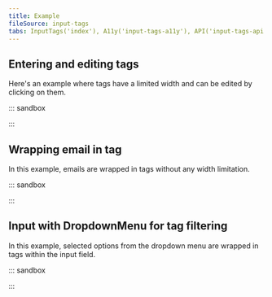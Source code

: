 ```yaml
---
title: Example
fileSource: input-tags
tabs: InputTags('index'), A11y('input-tags-a11y'), API('input-tags-api'), Example('input-tags-code'), Changelog('input-tags-changelog')
---
```


## Entering and editing tags

Here's an example where tags have a limited width and can be edited by clicking on them.

::: sandbox

<script lang="tsx">
import React, { useState } from 'react';
import InputTags from '@semcore/ui/input-tags';
import Tooltip from '@semcore/ui/tooltip';

const Demo = () => {
  const [tags, setTags] = useState(['vk', 'fk', 'twitter', 'instagram']);
  const [value, setValue] = useState('');

  const handleAppendTags = (newTags) => {
    setTags((tags) => [...tags, ...newTags]);
    setValue('');
  };

  const handleRemoveTag = () => {
    if (tags.length === 0) return;
    setTags(tags.slice(0, -1));
    setValue(`${tags.slice(-1)[0]} ${value}`);
  };

  const handleCloseTag = (e) => {
    e.preventDefault();
  };

  const handleEditTag = (e) => {
    const { dataset } = e.currentTarget;
    let allTags = [...tags];
    if (value) {
      allTags = [...allTags, value];
    }
    setTags(allTags.filter((tag, ind) => ind !== Number(dataset.id)));
    if (!e.defaultPrevented) {
      setValue(tags[dataset.id]);
    }
    return false;
  };

  const handleBlurInput = (e) => {
    const { value } = e.currentTarget;
    if (value) handleAppendTags([value]);
  };

  return (
    <InputTags size='l' onAppend={handleAppendTags} onRemove={handleRemoveTag}>
      {tags.map((tag, idx) => (
        <Tooltip key={idx}>
          <Tooltip.Trigger
            tag={InputTags.Tag}
            theme='primary'
            editable
            data-id={idx}
            onClick={handleEditTag}
          >
            <InputTags.Tag.Text>{tag}</InputTags.Tag.Text>
            <InputTags.Tag.Close onClick={handleCloseTag} />
          </Tooltip.Trigger>
          <Tooltip.Popper>tag</Tooltip.Popper>
        </Tooltip>
      ))}
      <InputTags.Value
        value={value}
        onChange={setValue}
        onBlur={handleBlurInput}
        aria-label='Input with tags'
      />
    </InputTags>
  );
};
</script>

:::

## Wrapping email in tag

In this example, emails are wrapped in tags without any width limitation.

::: sandbox

<script lang="tsx">
import React, { useState } from 'react';
import InputTags from '@semcore/ui/input-tags';
import Select from '@semcore/ui/select';

const isValidEmail = (value) => /.+@.+\..+/i.test(value.toLowerCase());

const defaultTags = ['bob@vk.com', 'wolf@instagram.dot', 'fekla@fk.com', 'tuz@twitter.net'];

const Demo = () => {
  const [tags, setTags] = useState(defaultTags);
  const [value, setValue] = useState('');

  const changeState = (tags, value) => {
    if (tags !== undefined) {
      setTags(tags);
    }
    if (value !== undefined) {
      setValue(() => value);
    }
  };

  const handleAppendTags = (newTags) => {
    setTags((tags) => [...tags, ...newTags]);
    setValue(() => '');
  };

  const handleRemoveTag = () => {
    changeState(tags.slice(0, -1), tags.slice(-1)[0]);
  };

  const handleChange = (value) => {
    changeState(undefined, value);
  };

  const handleCloseTag = (e) => {
    const { dataset } = e.currentTarget;
    changeState(
      tags.filter((tag, ind) => ind !== Number(dataset.id)),
      undefined,
    );
  };

  const handleSelect = (value) => {
    changeState([...tags, value], '');
  };

  return (
    <Select interaction='focus' onChange={handleSelect}>
      <Select.Trigger
        tag={InputTags}
        size='l'
        onAppend={handleAppendTags}
        onRemove={handleRemoveTag}
      >
        {tags.map((tag, idx) => (
          <InputTags.Tag
            key={idx}
            theme='primary'
            color={isValidEmail(tag) ? 'green-500' : 'red-500'}
          >
            <InputTags.Tag.Text>{tag}</InputTags.Tag.Text>
            <InputTags.Tag.Close data-id={idx} onClick={handleCloseTag} />
          </InputTags.Tag>
        ))}
        <InputTags.Value
          placeholder='bob@company.com, johndoe@domain.com'
          value={value}
          onChange={handleChange}
        />
      </Select.Trigger>
      {value && (
        <Select.Menu>
          <Select.Option value={value}>{value}</Select.Option>
        </Select.Menu>
      )}
    </Select>
  );
};
</script>

:::

## Input with DropdownMenu for tag filtering

In this example, selected options from the dropdown menu are wrapped in tags within the input field.

::: sandbox

<script lang="tsx">
import React, { useState } from 'react';
import InputTags from '@semcore/ui/input-tags';
import DropdownMenu from '@semcore/ui/dropdown-menu';

const tagsSelect = ['vk', 'fk', 'twitter', 'instagram'];

const Demo = () => {
  const [tags, setTags] = useState([]);
  const [valueInput, setValueInput] = useState('');
  const [visible, setVisible] = useState(false);

  function onRemoveLastTag() {
    if (tags.length) {
      setValueInput(tags[tags.length - 1]);
      setTags(tags.slice(0, -1));
    }
  }

  function onRemoveTag(index) {
    setTags(tags.filter((tag, i) => i !== index));
  }

  function onChangeValue(value) {
    setValueInput(value);
    setVisible(true);
  }

  function onSelectTag(value) {
    setTags(tags.concat(value));
    setValueInput('');
  }

  const tagsFilter = tagsSelect.filter((tag) => tag.includes(valueInput));

  return (
    <DropdownMenu
      interaction='focus'
      size='l'
      visible={visible}
      onVisibleChange={(visible) => setVisible(visible)}
    >
      <DropdownMenu.Trigger>
        {({ getTriggerProps }) => (
          <InputTags w={200} size='l' onRemove={onRemoveLastTag} {...getTriggerProps({})}>
            {tags.map((tag, i) => (
              <InputTags.Tag key={i} theme='primary'>
                <InputTags.Tag.Text>{tag}</InputTags.Tag.Text>
                <InputTags.Tag.Close onClick={onRemoveTag.bind(this, i)} />
              </InputTags.Tag>
            ))}
            <InputTags.Value
              value={valueInput}
              onChange={onChangeValue}
              aria-label='input with tags'
            />
          </InputTags>
        )}
      </DropdownMenu.Trigger>
      <DropdownMenu.Menu>
        {tagsFilter.map((tag, i) => (
          <DropdownMenu.Item key={i} onClick={() => onSelectTag(tag)}>
            {tag}
          </DropdownMenu.Item>
        ))}
        {!tagsFilter.length && <DropdownMenu.ItemHint>Not found</DropdownMenu.ItemHint>}
      </DropdownMenu.Menu>
    </DropdownMenu>
  );
}
</script>

:::
